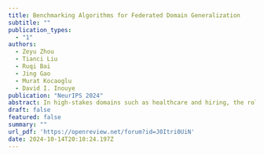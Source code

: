 ```yaml
---
title: Benchmarking Algorithms for Federated Domain Generalization
subtitle: ""
publication_types:
  - "1"
authors:
  - Zeyu Zhou
  - Tianci Liu
  - Ruqi Bai
  - Jing Gao
  - Murat Kocaoglu 
  - David I. Inouye
publication: "NeurIPS 2024"
abstract: In high-stakes domains such as healthcare and hiring, the role of machine learning (ML) in decision-making raises significant fairness concerns. This work focuses on Counterfactual Fairness (CF), which posits that an ML model's outcome on any individual should remain unchanged if they had belonged to a different demographic group. Previous works have proposed methods that guarantee CF. Notwithstanding, their effects on the model's predictive performance remain largely unclear. To fill this gap, we provide a theoretical study on the inherent trade-off between CF and predictive performance in a model-agnostic manner. We first propose a simple but effective method to cast an optimal but potentially unfair predictor into a fair one with a minimal loss of performance. By analyzing the excess risk incurred by perfect CF, we quantify this inherent trade-off. Further analysis on our method's performance with access to only incomplete causal knowledge is also conducted. Built upon this, we propose a practical algorithm that can be applied in such scenarios. Experiments on both synthetic and semi-synthetic datasets demonstrate the validity of our analysis and methods.
draft: false
featured: false
summary: ""
url_pdf: 'https://openreview.net/forum?id=J0Itri0UiN'
date: 2024-10-14T20:10:24.197Z
---
```

